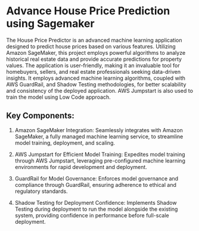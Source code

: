 
# Advance House Price Prediction using Sagemaker

The House Price Predictor is an advanced machine learning application designed to predict house prices based on various features. Utilizing Amazon SageMaker, this project employs powerful algorithms to analyze historical real estate data and provide accurate predictions for property values. The application is user-friendly, making it an invaluable tool for homebuyers, sellers, and real estate professionals seeking data-driven insights. It employs advanced machine learning algorithms, coupled with AWS GuardRail, and Shadow Testing methodologies, for better scalability and consistency of the deployed application. AWS Jumpstart is also used to train the model using Low Code approach.

## Key Components:
1. Amazon SageMaker Integration: 
Seamlessly integrates with Amazon SageMaker, a fully managed machine learning service, to streamline model training, deployment, and scaling.

2. AWS Jumpstart for Efficient Model Training:
Expedites model training through AWS Jumpstart, leveraging pre-configured machine learning environments for rapid development and deployment.

3. GuardRail for Model Governance:
Enforces model governance and compliance through GuardRail, ensuring adherence to ethical and regulatory standards.

4. Shadow Testing for Deployment Confidence:
Implements Shadow Testing during deployment to run the model alongside the existing system, providing confidence in performance before full-scale deployment.


